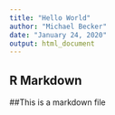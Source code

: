 ```yaml
---
title: "Hello World"
author: "Michael Becker"
date: "January 24, 2020"
output: html_document
---
```


## R Markdown
##This is a markdown file